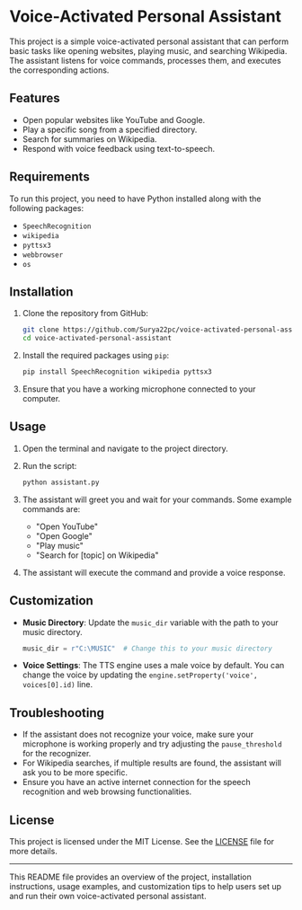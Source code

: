 
# Voice-Activated Personal Assistant

This project is a simple voice-activated personal assistant that can perform basic tasks like opening websites, playing music, and searching Wikipedia. The assistant listens for voice commands, processes them, and executes the corresponding actions.

## Features

- Open popular websites like YouTube and Google.
- Play a specific song from a specified directory.
- Search for summaries on Wikipedia.
- Respond with voice feedback using text-to-speech.

## Requirements

To run this project, you need to have Python installed along with the following packages:

- `SpeechRecognition`
- `wikipedia`
- `pyttsx3`
- `webbrowser`
- `os`

## Installation

1. Clone the repository from GitHub:
    ```sh
    git clone https://github.com/Surya22pc/voice-activated-personal-assistant.git
    cd voice-activated-personal-assistant
    ```

2. Install the required packages using `pip`:
    ```sh
    pip install SpeechRecognition wikipedia pyttsx3
    ```

3. Ensure that you have a working microphone connected to your computer.

## Usage

1. Open the terminal and navigate to the project directory.

2. Run the script:
    ```sh
    python assistant.py
    ```

3. The assistant will greet you and wait for your commands. Some example commands are:

    - "Open YouTube"
    - "Open Google"
    - "Play music"
    - "Search for [topic] on Wikipedia"
    

4. The assistant will execute the command and provide a voice response.

## Customization

- **Music Directory**: Update the `music_dir` variable with the path to your music directory.
    ```python
    music_dir = r"C:\MUSIC"  # Change this to your music directory
    ```

- **Voice Settings**: The TTS engine uses a male voice by default. You can change the voice by updating the `engine.setProperty('voice', voices[0].id)` line.

## Troubleshooting

- If the assistant does not recognize your voice, make sure your microphone is working properly and try adjusting the `pause_threshold` for the recognizer.
- For Wikipedia searches, if multiple results are found, the assistant will ask you to be more specific.
- Ensure you have an active internet connection for the speech recognition and web browsing functionalities.

## License

This project is licensed under the MIT License. See the [LICENSE](LICENSE) file for more details.

---



This README file provides an overview of the project, installation instructions, usage examples, and customization tips to help users set up and run their own voice-activated personal assistant.

